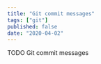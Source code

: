 ```yaml
---
title: "Git commit messages"
tags: ["git"]
published: false
date: "2020-04-02"
---
```


TODO Git commit messages
